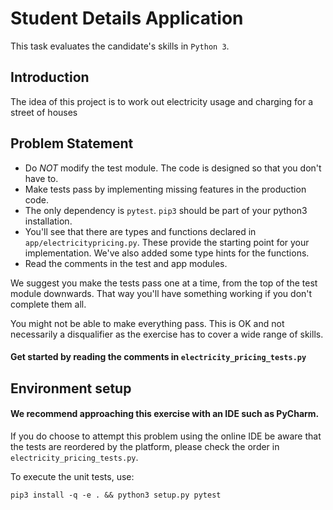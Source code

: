 # Student Details Application

This task evaluates the candidate's skills in `Python 3`.

## Introduction

The idea of this project is to work out electricity usage and charging for a street of houses

## Problem Statement

- Do *NOT* modify the test module. The code is designed so that you don't have to.
- Make tests pass by implementing missing features in the production code. 
- The only dependency is `pytest`. `pip3` should be part of your python3 installation.
- You'll see that there are types and functions declared in `app/electricitypricing.py`. These provide
  the starting point for your implementation. We've also added some type hints for the functions.
- Read the comments in the test and app modules. 

We suggest you make the tests pass one at a time, from the top of the test module downwards. That way you'll
have something working if you don't complete them all. 

You might not be able to make everything pass. This is OK and not necessarily a disqualifier 
as the exercise has to cover a wide range of skills.   

#### Get started by reading the comments in `electricity_pricing_tests.py`   

## Environment setup
#### We recommend approaching this exercise with an IDE such as PyCharm.
If you do choose to attempt this problem using the online IDE be aware that the tests are reordered by the platform,
please check the order in `electricity_pricing_tests.py`.
  
To execute the unit tests, use:

```
pip3 install -q -e . && python3 setup.py pytest
```
